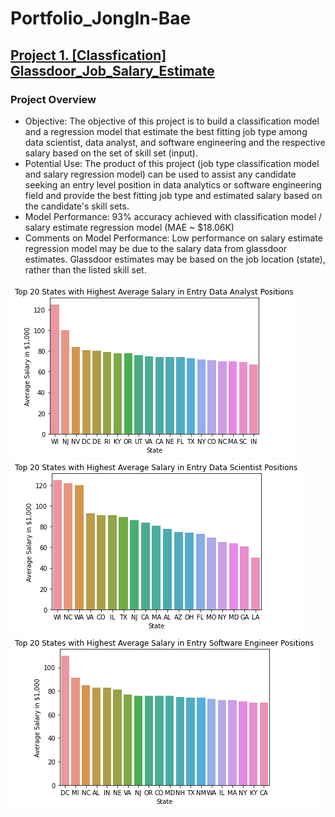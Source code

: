 # Portfolio_JongIn-Bae

## [Project 1. [Classfication] Glassdoor_Job_Salary_Estimate](https://github.com/jbae42/Glassdoor_Job_Salary_Estimate)
### Project Overview
* Objective: The objective of this project is to build a classification model and a regression model that estimate the best fitting job type among data scientist, data analyst, and software engineering and the respective salary based on the set of skill set (input).
* Potential Use: The product of this project (job type classification model and salary regression model) can be used to assist any candidate seeking an entry level position in data analytics or software engineering field and provide the best fitting job type and estimated salary based on the candidate's skill sets.
* Model Performance: 93% accuracy achieved with classification model / salary estimate regression model (MAE ~ $18.06K)
* Comments on Model Performance: Low performance on salary estimate regression model may be due to the salary data from glassdoor estimates. Glassdoor estimates may be based on the job location (state), rather than the listed skill set. 

![](/image/Top%2020%20States%20with%20Highest%20Average%20Salary%20in%20Entry%20Data%20Analyst%20Positions.png)
![](/image/Top%2020%20States%20with%20Highest%20Average%20Salary%20in%20Entry%20Data%20Scientist%20Position.png)
![](/image/Top%2020%20States%20with%20Highest%20Average%20Salary%20in%20Entry%20Software%20Engineer%20Positions.png)
